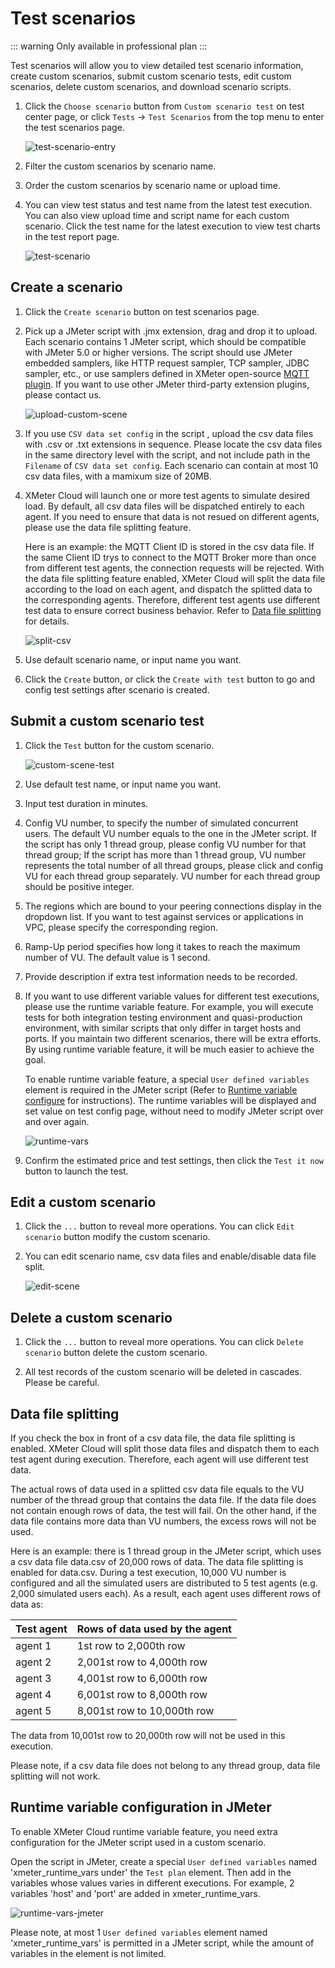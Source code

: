 # Test scenarios

::: warning
Only available in professional plan
:::

Test scenarios will allow you to view detailed test scenario information, create custom scenarios, submit custom scenario tests, edit custom scenarios, delete custom scenarios, and download scenario scripts.

1. Click the ` Choose scenario ` button from ` Custom scenario test ` on test center page, or click `Tests` ->  `Test Scenarios`  from the top menu to enter the test scenarios page.

   ![test-scenario-entry](../_assets/test_scenario_entry.png)

2. Filter the custom scenarios by scenario name.

3. Order the custom scenarios by scenario name or upload time.

4. You can view test status and test name from the latest test execution. You can also view upload time and script name for each custom scenario. Click the test name for the latest execution to view test charts in the test report page.

   ![test-scenario](../_assets/test_scenarios.png)

## Create a scenario

1. Click the ` Create scenario ` button on test scenarios page.

2. Pick up a JMeter script with .jmx extension, drag and drop it to upload. Each scenario contains 1 JMeter script, which should be compatible with JMeter 5.0 or higher versions. The script should use JMeter embedded samplers, like HTTP request sampler, TCP sampler, JDBC sampler, etc., or use samplers defined in XMeter open-source [MQTT plugin](https://github.com/emqx/mqtt-jmeter). If you want to use other JMeter third-party extension plugins, please contact us.

   ![upload-custom-scene](../_assets/upload_custom_scene.png)

3. If you use ` CSV data set config `  in the script , upload the csv data files with .csv or .txt extensions in sequence. Please locate the csv data files in the same directory level with the script, and not include path in the ` Filename ` of ` CSV data set config `. Each scenario can contain at most 10 csv data files, with a mamixum size of 20MB.

4. XMeter Cloud will launch one or more test agents to simulate desired load. By default, all csv data files will be dispatched entirely to each agent. If you need to ensure that data is not resued on different agents, please use the data file splitting feature.

   Here is an example: the MQTT Client ID is stored in the csv data file. If the same Client ID trys to connect to the MQTT Broker more than once from different test agents, the connection requests will be rejected. With the data file splitting feature enabled, XMeter Cloud will split the data file according to the load on each agent, and dispatch the splitted data to the corresponding agents. Therefore, different test agents use different test data to ensure correct business behavior. Refer to  <a href="#data-file-splitting">Data file splitting</a> for details.

   ![split-csv](../_assets/split_csv.png)

5. Use default scenario name, or input name you want.

6. Click the ` Create `  button, or click the ` Create with test `  button to go and config test settings after scenario is created.

## Submit a custom scenario test

1. Click the ` Test `  button for the custom scenario.

   ![custom-scene-test](../_assets/custom_scene_test.png)

2. Use default test name, or input name you want.

3. Input test duration in minutes.

4. Config VU number, to specify the number of simulated concurrent users. The default VU number equals to the one in the JMeter script. If the script has only 1 thread group, please config VU number for that thread group; If the script has more than 1 thread group, VU number represents the total number of all thread groups, please click and config VU for each thread group separately. VU number for each thread group should be positive integer.

5. The regions which are bound to your peering connections display in the dropdown list. If you want to test against services or applications in VPC, please specify the corresponding region.

6. Ramp-Up period specifies how long it takes to reach the maximum number of VU. The default value is 1 second.

7. Provide description if extra test information needs to be recorded.

8. If you want to use different variable values for different test executions, please use the runtime variable feature. For example, you will execute tests for both integration testing environment and quasi-production environment, with similar scripts that only differ in target hosts and ports. If you maintain two different scenarios, there will be extra efforts. By using runtime variable feature, it will be much easier to achieve the goal.

   To enable runtime variable feature, a special ` User defined variables ` element is required in the JMeter script (Refer to <a href="#runtime-variable-configuration-in-jmeter">Runtime variable configure</a> for instructions). The runtime variables will be displayed and set value on test config page, without need to modify JMeter script over and over again.

   ![runtime-vars](../_assets/xmeter_runtime_variables.png)

9. Confirm the estimated price and test settings, then click the ` Test it now `  button to launch the test.

## Edit a custom scenario

1. Click the ` ... ` button to reveal more operations. You can click ` Edit scenario ` button modify the custom scenario.

2. You can edit scenario name, csv data files and enable/disable data file split.

   ![edit-scene](../_assets/edit_scene.png)

## Delete a custom scenario

1. Click the ` ... ` button to reveal more operations. You can click ` Delete scenario ` button delete the custom scenario.

2. All test records of the custom scenario will be deleted in cascades. Please be careful.

## Data file splitting

If you check the box in front of a csv data file, the data file splitting is enabled. XMeter Cloud will split those data files and dispatch them to each test agent during execution. Therefore, each agent will use different test data.

The actual rows of data used in a splitted csv data file equals to the VU number of the thread group that contains the data file. If the data file does not contain enough rows of data, the test will fail. On the other hand, if the data file contains more data than VU numbers, the excess rows will not be used.

Here is an example: there is 1 thread group in the JMeter script, which uses a csv data file data.csv of 20,000 rows of data. The data file splitting is enabled for data.csv. During a test execution, 10,000 VU number is configured and all the simulated users are distributed to 5 test agents (e.g. 2,000 simulated users each). As a result, each agent uses different rows of data as:

| Test agent       | Rows of data used by the agent |
| ------------- | ------------------------- |
| agent 1 | 1st row to 2,000th row |
| agent 2 | 2,001st row to 4,000th row |
| agent 3 | 4,001st row to 6,000th row |
| agent 4 | 6,001st row to 8,000th row |
| agent 5 | 8,001st row to 10,000th row |

The data from 10,001st row to 20,000th row will not be used in this execution.

Please note, if a csv data file does not belong to any thread group, data file splitting will not work.

## Runtime variable configuration in JMeter

To enable XMeter Cloud runtime variable feature, you need extra configuration for the JMeter script used in a custom scenario.

Open the script in JMeter, create a special ` User defined variables ` named 'xmeter_runtime_vars under' the ` Test plan ` element. Then add in the variables whose values varies in different executions. For example, 2 variables 'host' and 'port' are added in xmeter_runtime_vars.

![runtime-vars-jmeter](../_assets/runtime_vars_jmeter.png)

Please note, at most 1 ` User defined variables ` element named 'xmeter_runtime_vars' is permitted in a JMeter script, while the amount of variables in the element is not limited.